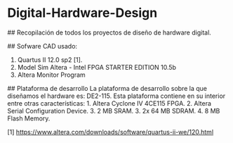 # Digital-Hardware-Design

## Recopilación de todos los proyectos de diseño de hardware digital.


## Sofware CAD usado:
1. Quartus II 12.0 sp2 [1].
2. Model Sim Altera - Intel FPGA STARTER EDITION 10.5b
3. Altera Monitor Program


## Plataforma de desarrollo
La plataforma de desarrollo sobre la que diseñamos el hardware es: DE2-115.
Esta plataforma contiene en su interior entre otras características:
	1. Altera Cyclone IV 4CE115 FPGA.
	2. Altera Serial Configuration Device.
	3. 2 MB SRAM.
	3. 2x 64 MB SDRAM.
	4. 8 MB Flash Memory.





[1] https://www.altera.com/downloads/software/quartus-ii-we/120.html